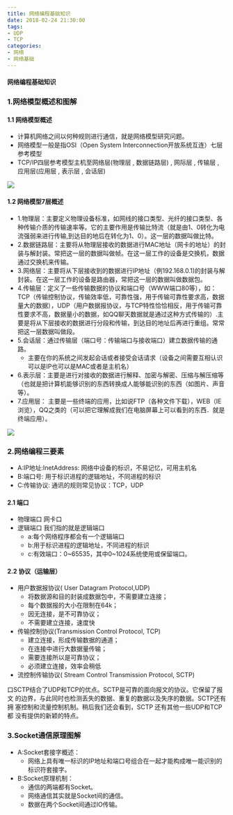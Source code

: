 ```yaml
---
title: 网络编程基础知识
date: 2018-02-24 21:30:00
tags: 
- UDP
- TCP
categories: 
- 网络
- 网络基础
---
```


#### 网络编程基础知识


### 1.网络模型概述和图解
#### 1.1 网络模型概述
- 计算机网络之间以何种规则进行通信，就是网络模型研究问题。
- 网络模型一般是指OSI（Open System Interconnection开放系统互连）七层参考模型
- TCP/IP四层参考模型主机至网络层(物理层 , 数据链路层) , 网际层 , 传输层 , 应用层(应用层 , 表示层 , 会话层)

![](media/15437578031799.jpg)



#### 1.2 网络模型7层概述
- 1.物理层：主要定义物理设备标准，如网线的接口类型、光纤的接口类型、各种传输介质的传输速率等。它的主要作用是传输比特流（就是由1、0转化为电流强弱来进行传输,到达目的地后在转化为1、0）。这一层的数据叫做比特。     
- 2.数据链路层：主要将从物理层接收的数据进行MAC地址（网卡的地址）的封装与解封装。常把这一层的数据叫做帧。在这一层工作的设备是交换机，数据通过交换机来传输。
- 3.网络层：主要将从下层接收到的数据进行IP地址（例192.168.0.1)的封装与解封装。在这一层工作的设备是路由器，常把这一层的数据叫做数据包。
- 4.传输层：定义了一些传输数据的协议和端口号（WWW端口80等），如：TCP（传输控制协议，传输效率低，可靠性强，用于传输可靠性要求高，数据量大的数据），UDP（用户数据报协议，与TCP特性恰恰相反，用于传输可靠性要求不高，数据量小的数据，如QQ聊天数据就是通过这种方式传输的）.主要是将从下层接收的数据进行分段和传输，到达目的地址后再进行重组。常常把这一层数据叫做段。
- 5.会话层：通过传输层（端口号：传输端口与接收端口）建立数据传输的通路。
    - 主要在你的系统之间发起会话或者接受会话请求（设备之间需要互相认识可以是IP也可以是MAC或者是主机名）
- 6.表示层：主要是进行对接收的数据进行解释、加密与解密、压缩与解压缩等（也就是把计算机能够识别的东西转换成人能够能识别的东西（如图片、声音等）。
- 7.应用层： 主要是一些终端的应用，比如说FTP（各种文件下载），WEB（IE浏览），QQ之类的（可以把它理解成我们在电脑屏幕上可以看到的东西．就是终端应用）。

![](media/15437584816980.jpg)
### 2.网络编程三要素
- A:IP地址:InetAddress:        网络中设备的标识，不易记忆，可用主机名
- B:端口号:    用于标识进程的逻辑地址，不同进程的标识
- C:传输协议:    通讯的规则常见协议：TCP，UDP


#### 2.1 端口
- 物理端口 网卡口
- 逻辑端口 我们指的就是逻辑端口
    - a:每个网络程序都会有一个逻辑端口
    - b:用于标识进程的逻辑地址，不同进程的标识
    - c:有效端口：0~65535，其中0~1024系统使用或保留端口。


#### 2.2 协议（运输层）
- 用户数据报协议( User Datagram Protocol,UDP)
    - 将数据源和目的封装成数据包中，不需要建立连接；
    - 每个数据报的大小在限制在64k；
    - 因无连接，是不可靠协议；
    - 不需要建立连接，速度快
- 传输控制协议(Transmission Control Protocol, TCP)
    - 建立连接，形成传输数据的通道；
    - 在连接中进行大数据量传输；
    - 需要连接所以是可靠协议；
    - 必须建立连接，效率会稍低
- 流控制传输协议( Stream Control Transmission Protocol, SCTP)

口SCTP结合了UDP和TCP的优点。SCTP是可靠的面向报文的协议。它保留了报文
的边界，与此同时也检测丢失的数据、重复的数据以及失序的数据。SCTP还有拥
塞控制和流量控制机制。稍后我们还会看到，SCTP 还有其他一些UDP和TCP都
没有提供的新颖的特点。

### 3.Socket通信原理图解
- A:Socket套接字概述：
    - 网络上具有唯一标识的IP地址和端口号组合在一起才能构成唯一能识别的标识符套接字。
- B:Socket原理机制：
    - 通信的两端都有Socket。
    - 网络通信其实就是Socket间的通信。
    - 数据在两个Socket间通过IO传输。

